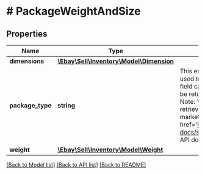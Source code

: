 # # PackageWeightAndSize

## Properties

Name | Type | Description | Notes
------------ | ------------- | ------------- | -------------
**dimensions** | [**\Ebay\Sell\Inventory\Model\Dimension**](Dimension.md) |  | [optional]
**package_type** | **string** | This enumeration value indicates the type of shipping package used to ship the inventory item. The supported values for this field can be found in the PackageTypeEnum type. This field will be returned if the package type is set for the inventory item. Note: You can use the GeteBayDetails Trading API call to retrieve a list of supported package types for a specific marketplace. For implementation help, refer to &lt;a href&#x3D;&#39;https://developer.ebay.com/api-docs/sell/inventory/types/slr:PackageTypeEnum&#39;&gt;eBay API documentation&lt;/a&gt; | [optional]
**weight** | [**\Ebay\Sell\Inventory\Model\Weight**](Weight.md) |  | [optional]

[[Back to Model list]](../../README.md#models) [[Back to API list]](../../README.md#endpoints) [[Back to README]](../../README.md)
